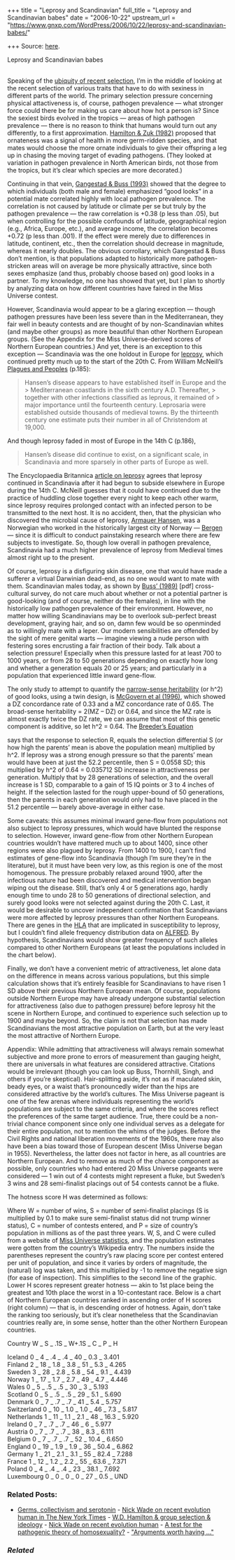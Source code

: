 +++
title = "Leprosy and Scandinavian"
full_title = "Leprosy and Scandinavian babes"
date = "2006-10-22"
upstream_url = "https://www.gnxp.com/WordPress/2006/10/22/leprosy-and-scandinavian-babes/"

+++
Source: [here](https://www.gnxp.com/WordPress/2006/10/22/leprosy-and-scandinavian-babes/).

Leprosy and Scandinavian babes

[](https://www.gnxp.com/blog/uploaded_images/anitaekbergdolce-733328.jpg)  
Speaking of the [ubiquity of recent selection](https://www.gnxp.com/blog/2006/10/stasis.php), I’m in the middle of looking at the recent selection of various traits that have to do with sexiness in different parts of the world. The primary selection pressure concerning physical attactiveness is, of course, pathogen prevalence — what stronger force could there be for making us care about how hot a person is? Since the sexiest birds evolved in the tropics — areas of high pathogen prevalence — there is no reason to think that humans would turn out any differently, to a first approximation. [Hamilton & Zuk (1982)](http://www.ncbi.nlm.nih.gov/entrez/query.fcgi?db=pubmed&cmd=Retrieve&dopt=AbstractPlus&list_uids=7123238&query_hl=11&itool=pubmed_docsum) proposed that ornateness was a signal of health in more germ-ridden species, and that mates would choose the more ornate individuals to give their offspring a leg up in chasing the moving target of evading pathogens. (They looked at variation in pathogen prevalence in North American birds, not those from the tropics, but it’s clear which species are more decorated.)

Continuing in that vein, [Gangestad & Buss (1993)](https://scholar.google.com/scholar?hl=en&lr=&c2coff=1&safe=off&q=cache:PIvvA-Jh1PEJ:mateolab.uchicago.edu/gangestad_buss_1993.pdf+gangestad+buss) showed that the degree to which individuals (both male and female) emphasized “good looks” in a potential mate correlated highly with local pathogen prevalence. The correlation is not caused by latitude or climate per se but truly by the pathogen prevalence — the raw correlation is +0.38 (p less than .05), but when controlling for the possible confounds of latitude, geographical region (e.g., Africa, Europe, etc.), and average income, the correlation becomes +0.72 (p less than .001). If the effect were merely due to differences in latitude, continent, etc., then the correlation should decrease in magnitude, whereas it nearly doubles. The obvious corrollary, which Gangestad & Buss don’t mention, is that populations adapted to historically more pathogen-stricken areas will on average be more physically attractive, since both sexes emphasize (and thus, probably choose based on) good looks in a partner. To my knowledge, no one has showed that yet, but I plan to shortly by analyzing data on how different countries have faired in the Miss Universe contest.

However, Scandinavia would appear to be a glaring exception — though pathogen pressures have been less severe than in the Mediterranean, they fair well in beauty contests and are thought of by non-Scandinavian whites (and maybe other groups) as more beautiful than other Northern European groups. (See the Appendix for the Miss Universe-derived scores of Northern European countries.) And yet, there is an exception to this exception — Scandinavia was the one holdout in Europe for [leprosy](https://en.wikipedia.org/wiki/Leprosy), which continued pretty much up to the start of the 20th C. From William McNeill’s [Plagues and Peoples](https://www.amazon.com/Plagues-Peoples-William-H-McNeill/dp/0385121229/sr=8-1/qid=1161575669/ref=pd_bbs_sr_1/102-1556762-4924912?ie=UTF8) (p.185):

> Hansen’s disease appears to have established itself in Europe and the > Mediterranean coastlands in the sixth century A.D. Thereafter, > together with other infections classified as leprous, it remained of > major importance until the fourteenth century. Leprosaria were established outside thousands of medieval towns. By the thirteenth century one estimate puts their number in all of Christendom at 19,000.

And though leprosy faded in most of Europe in the 14th C (p.186),

> Hansen’s disease did continue to exist, on a significant scale, in Scandinavia and more sparsely in other parts of Europe as well.

The Encyclopaedia Britannica [article on leprosy](http://www.wip.britannica.com/eb/article-248485/leprosy) agrees that leprosy continued in Scandinavia after it had begun to subside elsewhere in Europe during the 14th C. McNeill guesses that it could have continued due to the practice of huddling close together every night to keep each other warm, since leprosy requires prolonged contact with an infected person to be transmitted to the next host. It is no accident, then, that the physician who discovered the microbial cause of leprosy, [Armauer Hansen](https://en.wikipedia.org/wiki/Armauer_Hansen), was a Norwegian who worked in the historically largest city of Norway — [Bergen](https://en.wikipedia.org/wiki/Bergen%2C_Norway) — since it is difficult to conduct painstaking research where there are few subjects to investigate. So, though low overall in pathogen prevalence, Scandinavia had a much higher prevalence of leprosy from Medieval times almost right up to the present.

Of course, leprosy is a disfiguring skin disease, one that would have made a sufferer a virtual Darwinian dead-end, as no one would want to mate with them. Scandinavian males today, as shown by [Buss’ (1989)](http://homepage.psy.utexas.edu/Homepage/Group/BussLAB/pdffiles/SexDifferencesinHuman.PDF) \[pdf\] cross-cultural survey, do not care much about whether or not a potential partner is good-looking (and of course, neither do the females), in line with the historically low pathogen prevalence of their environment. However, no matter how willing Scandinavians may be to overlook sub-perfect breast development, graying hair, and so on, damn few would be so openminded as to willingly mate with a leper. Our modern sensibilities are offended by the sight of mere genital warts — imagine viewing a nude person with festering sores encrusting a fair fraction of their body. Talk about a selection pressure! Especially when this pressure lasted for at least 700 to 1000 years, or from 28 to 50 generations depending on exactly how long and whether a generation equals 20 or 25 years; and particularly in a population that experienced little inward gene-flow.

The only study to attempt to quantify the [narrow-sense heritability](https://www.gnxp.com/MT2/archives/002237.html) (or h^2) of good looks, using a twin design, is [McGovern et al (1996)](http://www.ncbi.nlm.nih.gov/entrez/query.fcgi?db=pubmed&cmd=Retrieve&dopt=AbstractPlus&list_uids=8636908&query_hl=15&itool=pubmed_docsum), which showed a DZ concordance rate of 0.33 and a MZ concordance rate of 0.65. The broad-sense heritability = 2(MZ – DZ) or 0.64, and since the MZ rate is almost exactly twice the DZ rate, we can assume that most of this genetic component is additive, so let h^2 = 0.64. The [Breeder’s Equation](https://www.gnxp.com/blog/2005/11/response-heritability-and-selection-r.php)

[](https://www.gnxp.com/blog/uploaded_images/breeder-795470.JPG)says that the response to selection R, equals the selection differential S (or how high the parents’ mean is above the population mean) multiplied by h^2. If leprosy was a strong enough pressure so that the parents’ mean would have been at just the 52.2 percentile, then S = 0.0558 SD; this multiplied by h^2 of 0.64 = 0.035712 SD increase in attractiveness per generation. Multiply that by 28 generations of selection, and the overall increase is 1 SD, comparable to a gain of 15 IQ points or 3 to 4 inches of height. If the selection lasted for the rough upper-bound of 50 generations, then the parents in each generation would only had to have placed in the 51.2 percentile — barely above-average in either case.

Some caveats: this assumes minimal inward gene-flow from populations not also subject to leprosy pressures, which would have blunted the response  
to selection. However, inward gene-flow from other Northern European countries wouldn’t have mattered much up to about 1400, since other regions were also plagued by leprosy. From 1400 to 1900, I can’t find estimates of gene-flow into Scandinavia (though I’m sure they’re in the literature), but it must have been very low, as this region is one of the most homogenous. The pressure probably relaxed around 1900, after the infectious nature had been discovered and medical intervention began wiping out the disease. Still, that’s only 4 or 5 generations ago, hardly enough time to undo 28 to 50 generations of directional selection, and surely good looks were not selected against during the 20th C. Last, it would be desirable to uncover independent confirmation that Scandinavians were more affected by leprosy pressures than other Northern Europeans. There are genes in the [HLA](https://en.wikipedia.org/wiki/Human_leukocyte_antigen) that are implicated in susceptibility to leprosy, but I couldn’t find allele frequency distribution data on [ALFRED](http://alfred.med.yale.edu/alfred/index.asp). By hypothesis, Scandinavians would show greater frequency of such alleles compared to other Northern Europeans (at least the populations included in the chart below).

Finally, we don’t have a convenient metric of attractiveness, let alone data on the difference in means across various populations, but this simple calculation shows that it’s entirely feasible for Scandinavians to have risen 1 SD above their previous Northern European mean. Of course, populations outside Northern Europe may have already undergone substantial selection for attractiveness (also due to pathogen pressure) before leprosy hit the scene in Northern Europe, and continued to experience such selection up to 1900 and maybe beyond. So, the claim is not that selection has made Scandinavians the most attractive population on Earth, but at the very least the most attractive of Northern Europe.

Appendix: While admitting that attractiveness will always remain somewhat subjective and more prone to errors of measurement than gauging height, there are universals in what features are considered attractive. Citations would be irrelevant (though you can look up Buss, Thornhill, Singh, and others if you’re skeptical). Hair-splitting aside, it’s not as if maculated skin, beady eyes, or a waist that’s pronouncedly wider than the hips are considered attractive by the world’s cultures. The Miss Universe pageant is one of the few arenas where individuals representing the world’s populations are subject to the same criteria, and where the scores reflect the preferences of the same target audience. True, there could be a non-trivial chance component since only one individual serves as a delegate for their entire population, not to mention the whims of the judges. Before the Civil Rights and national liberation movements of the 1960s, there may also have been a bias toward those of European descent (Miss Universe began in 1955). Nevertheless, the latter does not factor in here, as all countries are Northern European. And to remove as much of the chance component as possible, only countries who had entered 20 Miss Universe pageants were considered — 1 win out of 4 contests might represent a fluke, but Sweden’s 3 wins and 28 semi-finalist placings out of 54 contests cannot be a fluke.

The hotness score H was determined as follows:

[](https://www.gnxp.com/blog/uploaded_images/Hscore-753655.JPG)Where W = number of wins, S = number of semi-finalist placings (S is multiplied by 0.1 to make sure semi-finalist status did not trump winner status), C = number of contests entered, and P = size of country’s population in millions as of the past three years. W, S, and C were culled from a website of [Miss Universe statistics](http://www.pageant-almanac.com/miss-universe/percentages.php), and the population estimates were gotten from the country’s Wikipedia entry. The numbers inside the parentheses represent the country’s raw placing score per contest entered per unit of population, and since it varies by orders of magnitude, the (natural) log was taken, and this multiplied by -1 to remove the negative sign (for ease of inspection). This simplifies to the second line of the graphic. Lower H scores represent greater hotness — akin to 1st place being the greatest and 10th place the worst in a 10-contestant race. Below is a chart of Northern European countries ranked in ascending order of H scores (right column) — that is, in descending order of hotness. Again, don’t take the ranking too seriously, but it’s clear nonetheless that the Scandinavian countries really are, in some sense, hotter than the other Northern European countries.

Country W \_ S \_ .1S \_ W+.1S \_ C \_ P \_ H

Iceland 0 \_ 4 \_ .4 \_ .4 \_ 40 \_ 0.3 \_ 3.401  
Finland 2 \_ 18 \_ 1.8 \_ 3.8 \_ 51 \_ 5.3 \_ 4.265  
Sweden 3 \_ 28 \_ 2.8 \_ 5.8 \_ 54 \_ 9.1 \_ 4.439  
Norway 1 \_ 17 \_ 1.7 \_ 2.7 \_ 49 \_ 4.7 \_ 4.446  
Wales 0 \_ 5 \_ .5 \_ .5 \_ 30 \_ 3 \_ 5.193  
Scotland 0 \_ 5 \_ .5 \_ .5 \_ 29 \_ 5.1 \_ 5.690  
Denmark 0 \_ 7 \_ .7 \_ .7 \_ 41 \_ 5.4 \_ 5.757  
Switzerland 0 \_ 10 \_ 1.0 \_ 1.0 \_ 46 \_ 7.3 \_ 5.817  
Netherlands 1 \_ 11 \_ 1.1 \_ 2.1 \_ 48 \_ 16.3 \_ 5.920  
Ireland 0 \_ 7 \_ .7 \_ .7 \_ 46 \_ 6 \_ 5.977  
Austria 0 \_ 7 \_ .7 \_ .7 \_ 38 \_ 8.3 \_ 6.111  
Belgium 0 \_ 7 \_ .7 \_ .7 \_ 52 \_ 10.4 \_ 6.650  
England 0 \_ 19 \_ 1.9 \_ 1.9 \_ 36 \_ 50.4 \_ 6.862  
Germany 1 \_ 21 \_ 2.1 \_ 3.1 \_ 55 \_ 82.4 \_ 7.288  
France 1 \_ 12 \_ 1.2 \_ 2.2 \_ 55 \_ 63.6 \_ 7.371  
Poland 0 \_ 4 \_ .4 \_ .4 \_ 23 \_ 38.1 \_ 7.692  
Luxembourg 0 \_ 0 \_ 0 \_ 0 \_ 27 \_ 0.5 \_ UND

### Related Posts:

- [Germs, collectivism and
  serotonin](https://www.gnxp.com/WordPress/2009/10/28/germs-collectivism-and-serotonin/) - [Nick Wade on recent evolution human in The New York
  Times](https://www.gnxp.com/WordPress/2007/06/25/nick-wade-on-recent-evolution-human-in-the-new-york-times/) - [W.D. Hamilton & group selection &
  ideology](https://www.gnxp.com/WordPress/2007/01/22/w-d-hamilton-group-selection-ideology/) - [Nick Wade on recent evolution
  human](https://www.gnxp.com/WordPress/2007/06/25/nick-wade-on-recent-evolution-human/) - [A test for the pathogenic theory of
  homosexuality?](https://www.gnxp.com/WordPress/2009/02/20/a-test-for-the-pathogenic-theory-of-homosexuality/) - ["Arguments worth having
  ..."](https://www.gnxp.com/WordPress/2005/09/01/arguments-worth-having/)

### *Related*

[](https://www.addtoany.com/add_to/facebook?linkurl=https%3A%2F%2Fwww.gnxp.com%2FWordPress%2F2006%2F10%2F22%2Fleprosy-and-scandinavian-babes%2F&linkname=Leprosy%20and%20Scandinavian%20babes "Facebook")[](https://www.addtoany.com/add_to/twitter?linkurl=https%3A%2F%2Fwww.gnxp.com%2FWordPress%2F2006%2F10%2F22%2Fleprosy-and-scandinavian-babes%2F&linkname=Leprosy%20and%20Scandinavian%20babes "Twitter")[](https://www.addtoany.com/add_to/email?linkurl=https%3A%2F%2Fwww.gnxp.com%2FWordPress%2F2006%2F10%2F22%2Fleprosy-and-scandinavian-babes%2F&linkname=Leprosy%20and%20Scandinavian%20babes "Email")[](https://www.addtoany.com/share)
